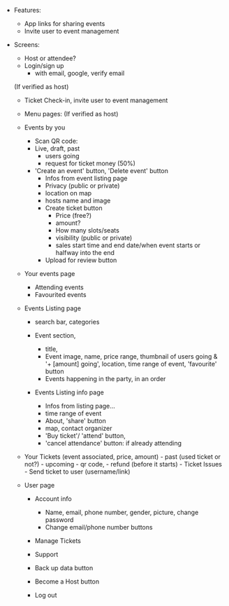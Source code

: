 - Features:
    - App links for sharing events
    - Invite user to event management

- Screens:
    - Host or attendee?
    - Login/sign up
        - with email, google, verify email

    (If verified as host)
    - Ticket Check-in, invite user to event management

    - Menu pages:
    (If verified as host)
    - Events by you
        - Scan QR code:
        - Live, draft, past
            - users going
            - request for ticket money (50%)
        - 'Create an event' button, 'Delete event' button
            - Infos from event listing page
            - Privacy (public or private)
            - location on map
            - hosts name and image
            - Create ticket button
                - Price (free?)
                - amount?
                - How many slots/seats
                - visibility (public or private)
                - sales start time and end date/when
                event starts or halfway into the end
            - Upload for review button

    - Your events page
        - Attending events
        - Favourited events

    - Events Listing page
        - search bar, categories

        - Event section,
            - title,
            - Event image, name, price range,
                thumbnail of users going & '+ [amount] going',
                location, time range of event, 'favourite' button
            - Events happening in the party, in an order

        - Events Listing info page
            - Infos from listing page...
            - time range of event
            - About, 'share' button
            - map, contact organizer
            - 'Buy ticket'/ 'attend' button,
            - 'cancel attendance' button: if already attending

    - Your Tickets (event associated, price, amount)
            - past (used ticket or not?)
            - upcoming
                - qr code,
                - refund (before it starts)
            - Ticket Issues
            - Send ticket to user (username/link)

    - User page
        - Account info
            - Name, email, phone number, gender, picture, change password
            - Change email/phone number buttons

        - Manage Tickets
        - Support
        - Back up data button
        - Become a Host button
        - Log out
